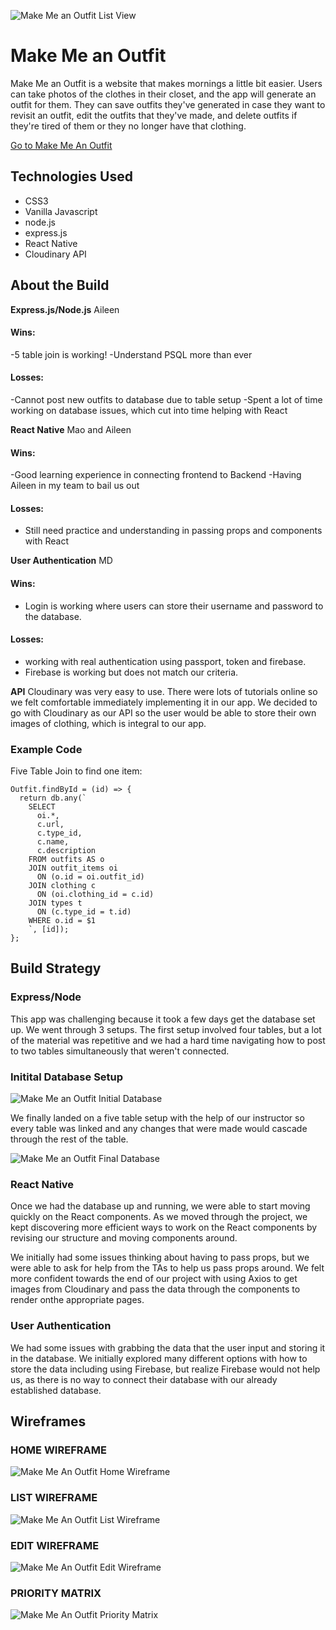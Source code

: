 ![Make Me an Outfit List View](/assets/list.png "Make Me an Outfit List View")

# Make Me an Outfit ###

Make Me an Outfit is a website that makes mornings a little bit easier. Users can take photos of the clothes in their closet, and the app will generate an outfit for them. They can save outfits they've generated in case they want to revisit an outfit, edit the outfits that they've made, and delete outfits if they're tired of them or they no longer have that clothing. 

[Go to Make Me An Outfit](#)

## Technologies Used ###

- CSS3
- Vanilla Javascript
- node.js
- express.js
- React Native
- Cloudinary API

## About the Build ###
**Express.js/Node.js**
Aileen

#### Wins: ### 
-5 table join is working!
-Understand PSQL more than ever  

#### Losses: ###  
-Cannot post new outfits to database due to table setup
-Spent a lot of time working on database issues, which cut into time helping with React

**React Native**
Mao and Aileen

#### Wins: ### 
-Good learning  experience in connecting frontend to Backend
-Having Aileen in my team to bail us out  

#### Losses: ###  
- Still need practice and understanding in passing props and components with React

**User Authentication**
MD

#### Wins: ### 
- Login is working where users can store their username and password to the database.

#### Losses: ###  
- working with real authentication using passport, token and firebase.
- Firebase is working but does not match our criteria.

**API**
Cloudinary was very easy to use. There were lots of tutorials online so we felt comfortable immediately implementing it in our app. We decided to go with Cloudinary as our API so the user would be able to store their own images of clothing, which is integral to our app. 

### Example Code ###

Five Table Join to find one item:
```
Outfit.findById = (id) => {
  return db.any(`
    SELECT
      oi.*,
      c.url,
      c.type_id,
      c.name,
      c.description
    FROM outfits AS o
    JOIN outfit_items oi
      ON (o.id = oi.outfit_id)
    JOIN clothing c
      ON (oi.clothing_id = c.id)
    JOIN types t
      ON (c.type_id = t.id)
    WHERE o.id = $1
    `, [id]);
};
```
## Build Strategy ###

### Express/Node ###
This app was challenging because it took a few days get the database set up. We went through 3 setups. The first setup involved four tables, but a lot of the material was repetitive and we had a hard time navigating how to post to two tables simultaneously that weren't connected. 

### Initital Database Setup ###

![Make Me an Outfit Initial Database](/assets-proposal/database-tables.jpg "Make Me an Outfit Initial Database")

We finally landed on a five table setup with the help of our instructor so every table was linked and any changes that were made would cascade through the rest of the table. 

![Make Me an Outfit Final Database](/assets/final-table-setup.jpg "Make Me an Outfit Final Database")

### React Native ###
Once we had the database up and running, we were able to start moving quickly on the React components. As we moved through the project, we kept discovering more efficient ways to work on the React components by revising our structure and moving components around. 

We initially had some issues thinking about having to pass props, but we were able to ask for help from the TAs to help us pass props around. We felt more confident towards the end of our project with using Axios to get images from Cloudinary and pass the data through the components to render onthe appropriate pages. 

### User Authentication ###
We had some issues with grabbing the data that the user input and storing it in the database. We initially explored many different options with how to store the data including using Firebase, but realize Firebase would not help us, as there is no way to connect their database with our already established database. 

## Wireframes ###

### HOME WIREFRAME ####
![Make Me An Outfit Home Wireframe](/assets-proposal/Home-Outfit.png "Make Me An Outfit Home")

### LIST WIREFRAME ###
![Make Me An Outfit List Wireframe](/assets-proposal/List.png "Make Me An Outfit List")

### EDIT WIREFRAME ###
![Make Me An Outfit Edit Wireframe](/assets-proposal/Edit2.png "Make Me An Outfit Edit")

### PRIORITY MATRIX ###
![Make Me An Outfit Priority Matrix](/assets-proposal/priority-matrix.jpg "Make Me An Outfit Priority Matrix")





